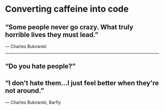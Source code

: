 # Converting caffeine into code 
## “Some people never go crazy. What truly horrible lives they must lead.”
― Charles Bukowski 

---
## “Do you hate people?”

## “I don't hate them...I just feel better when they're not around.”
― Charles Bukowski, Barfly 



